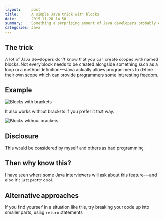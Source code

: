```yaml
---
layout:     post
title:      A simple Java trick with blocks
date:       2015-11-28 14:58
summary:    Something a surprising amount of Java developers probably don't know
categories: Java
---
```


## The trick
A lot of Java developers don't know that you can create scopes with named blocks. Not every block needs to be created alongside something such as a loop or a method definition---Java actually allows programmers to define their own scope which can provide programmers some interesting freedom.

## Example
![Blocks with brackets](http://i.imgur.com/uHvIOoL.png)

It also works without brackets if you prefer it that way.

![Blocks without brackets](http://i.imgur.com/pQPZ1Qv.png)

## Disclosure
This would be considered by myself and others as bad programming.

## Then why know this?
I have seen where some Java interviewers will ask about this feature---and also it's just pretty cool.

## Alternative approaches
If you find yourself in a situation like this, try breaking your code up into smaller parts, using `return` statements.
